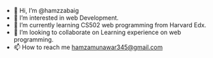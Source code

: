 - 👋 Hi, I’m @hamzzabaig
- 👀 I’m interested in web Development.
- 🌱 I’m currently learning CS502 web programming from Harvard Edx.
- 💞️ I’m looking to collaborate on Learning experience on web programming.
- 📫 How to reach me hamzamunawar345@gmail.com

<!---
hamzzabaig/hamzzabaig is a ✨ special ✨ repository because its `README.md` (this file) appears on your GitHub profile.
You can click the Preview link to take a look at your changes.
--->
